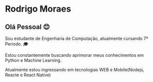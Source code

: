 # Rodrigo Moraes


## Olá Pessoal :blush:
Sou estudante de Engenharia de Computação, atualmente cursando 7º Periodo. :mortar_board:

Estou constantemente buscando aprimorar meus conhecimentos em Python e Machine Learning.

Atualmente estou ingressando em tecnologias WEB e Mobile(Nodejs, Reacte e React Native)



